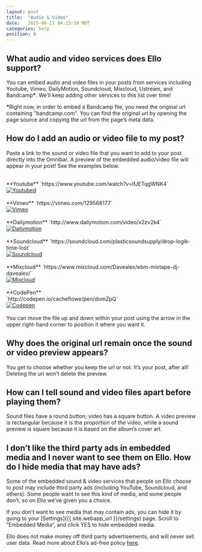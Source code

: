 ```yaml
---
layout: post
title:  "Audio & Video"
date:   2015-06-11 04:23:18 MDT
categories: help
position: 8
---
```

## What audio and video services does Ello support?

You can embed audio and video files in your posts from services including Youtube, Vimeo, DailyMotion, Soundcloud, Mixcloud, Ustream, and Bandcamp<strong>*</strong>. We’ll keep adding other services to this list over time! 

<strong>*</strong>Right now, in order to embed a Bandcamp file, you need the original url containing "bandcamp.com". You can find the original url by opening the page source and copying the url from the page’s meta data.

## How do I add an audio or video file to my post?

Paste a link to the sound or video file that you want to add to your post directly into the Omnibar. A preview of the embedded audio/video file will appear in your post! See the examples below.

<br>
**Youtube** `https://www.youtube.com/watch?v=lfJETqgWNK4`

<div class="embetter" data-youtube-id="lfJETqgWNK4"><a href="https://www.youtube.com/watch?v=lfJETqgWNK4" target="_blank"><img src="http://img.youtube.com/vi/lfJETqgWNK4/0.jpg" alt="Youtubed"></a></div>

<br>
**Vimeo** `https://vimeo.com/129568177`

<div class="embetter" data-vimeo-id="129568177"><a href="https://vimeo.com/129568177" target="_blank"><img src="https://i.vimeocdn.com/video/527727231_640.jpg" alt="Vimeo"></a></div>

<br>
**Dailymotion** `http://www.dailymotion.com/video/x2zv2k4`

<div class="embetter" data-dailymotion-id="x2zv2k4"><a href="http://www.dailymotion.com/video/x2zv2k4" target="_blank"><img src="http://www.dailymotion.com/thumbnail/video/x2zv2k4" alt="Dailymotion"></a></div>

<br>
**Soundcloud** `https://soundcloud.com/plasticsoundsupply/drop-logik-time-lost`

<div class="embetter" data-soundcloud-id="tracks/175330421"><a href="https://soundcloud.com/plasticsoundsupply/drop-logik-time-lost" target="_blank"><img src="https://i1.sndcdn.com/artworks-000096107951-bsqr4t-t500x500.jpg" alt="Soundcloud"></a></div>

<br>
**Mixcloud** `https://www.mixcloud.com/Davealex/ebm-mixtape-dj-davealex/`

<div class="embetter" data-mixcloud-id="Davealex/davealex-30m-electro-2010/"><a href="https://www.mixcloud.com/Davealex/davealex-30m-electro-2010/" target="_blank"><img src="//thumbnail.mixcloud.com/w/600/h/600/q/85/upload/images/extaudio/fb90101c-c2d3-4c39-b6cd-578d642804af.jpg" alt="Mixcloud"></a></div>

<br>
**CodePen**<br> `http://codepen.io/cacheflowe/pen/domZpQ`

<div class="embetter" data-codepen-id="cacheflowe/pen/domZpQ"><a href="http://codepen.io/cacheflowe/pen/domZpQ" target="_blank"><img src="http://codepen.io/cacheflowe/pen/domZpQ/image/large.png" alt="Codepen"></a></div>

<br>
You can move the file up and down within your post using the arrow in the upper right-hand corner to position it where you want it.

## Why does the original url remain once the sound or video preview appears?

You get to choose whether you keep the url or not. It’s your post, after all! Deleting the url won’t delete the preview.

## How can I tell sound and video files apart before playing them?

Sound files have a round button; video has a square button. A video preview is rectangular because it is the proportion of the video, while a sound preview is square because it is based on the album’s cover art.

## I don’t like the third party ads in embedded media and I never want to see them on Ello. How do I hide media that may have ads?

Some of the embedded sound & video services that people on Ello choose to post may include third party ads (including YouTube, Soundcloud, and others). Some people want to see this kind of media, and some people don’t, so on Ello we’ve given you a choice.

If you don’t want to see media that may contain ads, you can hide it by going to your [Settings]({{ site.webapp_url }}/settings) page. Scroll to “Embedded Media”, and click YES to hide embedded media.

Ello does not make money off third party advertisements, and will never sell user data. Read more about Ello’s ad-free policy [here](/wtf/about/ello-tracking-and-your-data/).

